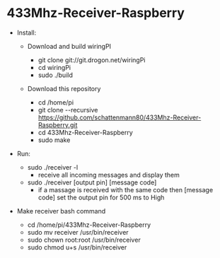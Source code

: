 # 433Mhz-Receiver-Raspberry

- Install:

  - Download and build wiringPI
    - git clone git://git.drogon.net/wiringPi
    - cd wiringPi
    - sudo ./build
  
  - Download this repository
    - cd /home/pi
    - git clone --recursive https://github.com/schattenmann80/433Mhz-Receiver-Raspberry.git
    - cd 433Mhz-Receiver-Raspberry
    - sudo make
    
- Run:
  - sudo ./receiver -l
    - receive all incoming messages and display them
   - sudo ./receiver [output pin]  [message code]
     - if a massage is received with the same code then [message code] set the output pin for 500 ms to High
     
- Make receiver bash command
  - cd /home/pi/433Mhz-Receiver-Raspberry
  - sudo mv receiver /usr/bin/receiver
  - sudo chown root:root /usr/bin/receiver
  - sudo chmod u+s /usr/bin/receiver
